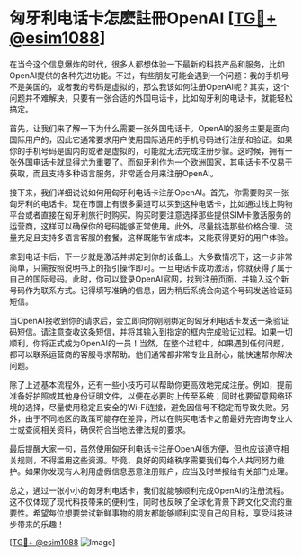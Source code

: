 # 匈牙利电话卡怎麽註冊OpenAI [[TG💪+ @esim1088](https://t.me/s/esim1088)]

在当今这个信息爆炸的时代，很多人都想体验一下最新的科技产品和服务，比如OpenAI提供的各种先进功能。不过，有些朋友可能会遇到一个问题：我的手机号不是美国的，或者我的号码是虚拟的，那么我该如何注册OpenAI呢？其实，这个问题并不难解决，只要有一张合适的外国电话卡，比如匈牙利的电话卡，就能轻松搞定。

首先，让我们来了解一下为什么需要一张外国电话卡。OpenAI的服务主要是面向国际用户的，因此它通常要求用户使用国际通用的手机号码进行注册和验证。如果你的手机号码是国内的或者是虚拟的，可能就无法完成注册步骤。这时候，拥有一张外国电话卡就显得尤为重要了。而匈牙利作为一个欧洲国家，其电话卡不仅易于获取，而且支持多种语言服务，非常适合用来注册OpenAI。

接下来，我们详细说说如何用匈牙利电话卡注册OpenAI。首先，你需要购买一张匈牙利的电话卡。现在市面上有很多渠道可以买到这种电话卡，比如通过线上购物平台或者直接在匈牙利旅行时购买。购买时要注意选择那些提供SIM卡激活服务的运营商，这样可以确保你的号码能够正常使用。此外，尽量挑选那些价格合理、流量充足且支持多语言客服的套餐，这样既能节省成本，又能获得更好的用户体验。

拿到电话卡后，下一步就是激活并绑定到你的设备上。大多数情况下，这一步非常简单，只需按照说明书上的指引操作即可。一旦电话卡成功激活，你就获得了属于自己的国际号码。此时，你可以登录OpenAI官网，找到注册页面，并输入这个新号码作为联系方式。记得填写准确的信息，因为稍后系统会向这个号码发送验证码短信。

当OpenAI接收到你的请求后，会立即向你刚刚绑定的匈牙利电话卡发送一条验证码短信。请注意查收这条短信，并将其输入到指定的框内完成验证过程。如果一切顺利，你将正式成为OpenAI的一员！当然，在整个过程中，如果遇到任何问题，都可以联系运营商的客服寻求帮助。他们通常都非常专业且耐心，能快速帮你解决问题。

除了上述基本流程外，还有一些小技巧可以帮助你更高效地完成注册。例如，提前准备好护照或其他身份证明文件，以便在必要时上传至系统；同时也要留意网络环境的选择，尽量使用稳定且安全的Wi-Fi连接，避免因信号不稳定而导致失败。另外，由于不同地区的政策可能存在差异，所以在购买电话卡之前最好先咨询专业人士或查阅相关资料，确保符合当地法律法规的要求。

最后提醒大家一句，虽然使用匈牙利电话卡注册OpenAI很方便，但也应该遵守相关规则，不得滥用这些资源。毕竟，良好的网络秩序需要我们每个人共同努力维护。如果你发现有人利用虚假信息恶意注册账户，应当及时举报给有关部门处理。

总之，通过一张小小的匈牙利电话卡，我们就能够顺利完成OpenAI的注册流程。这不仅体现了现代科技带来的便利性，同时也反映了全球化背景下跨文化交流的重要性。希望每位想要尝试新鲜事物的朋友都能够顺利实现自己的目标，享受科技进步带来的乐趣！

[[TG💪+ @esim1088](https://t.me/s/esim1088) ![Image](https://i.postimg.cc/4NQfJmqS/Snipaste-2025-05-13-00-14-12.png)]
